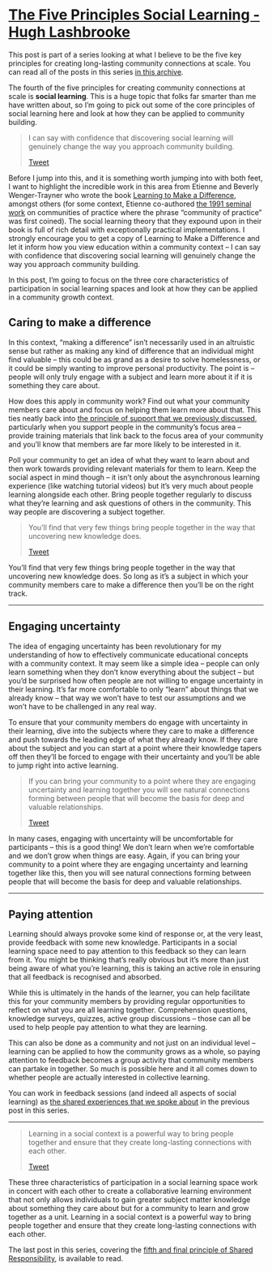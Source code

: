 # [The Five Principles Social Learning - Hugh Lashbrooke](https://hughlashbrooke.com/2022/06/28/the-five-principles-social-learning/)

This post is part of a series looking at what I believe to be the five key principles for creating long-lasting community connections at scale. You can read all of the posts in this series [in this archive](https://hughlashbrooke.com/tag/five-principles/).

The fourth of the five principles for creating community connections at scale is **social learning**. This is a huge topic that folks far smarter than me have written about, so I’m going to pick out some of the core principles of social learning here and look at how they can be applied to community building.

> I can say with confidence that discovering social learning will genuinely change the way you approach community building.
>
> [Tweet](https://twitter.com/share?&text=I%20can%20say%20with%20confidence%20that%20discovering%20social%20learning%20will%20genuinely%20change%20the%20way%20you%20approach%20community%20building.&url=https%3A%2F%2Fhughlashbrooke.com%2F2022%2F06%2F28%2Fthe-five-principles-social-learning%2F&via=hlashbrooke)

Before I jump into this, and it is something worth jumping into with both feet, I want to highlight the incredible work in this area from Etienne and Beverly Wenger-Trayner who wrote the book [Learning to Make a Difference](https://wenger-trayner.com/learning-to-make-a-difference/), amongst others (for some context, Etienne co-authored [the 1991 seminal work](https://www.google.com/books/edition/_/CAVIOrW3vYAC) on communities of practice where the phrase “community of practice” was first coined). The social learning theory that they expound upon in their book is full of rich detail with exceptionally practical implementations. I strongly encourage you to get a copy of Learning to Make a Difference and let it inform how you view education within a community context – I can say with confidence that discovering social learning will genuinely change the way you approach community building.

In this post, I’m going to focus on the three core characteristics of participation in social learning spaces and look at how they can be applied in a community growth context.

## **Caring to make a difference**

In this context, “making a difference” isn’t necessarily used in an altruistic sense but rather as making any kind of difference that an individual might find valuable – this could be as grand as a desire to solve homelessness, or it could be simply wanting to improve personal productivity. The point is – people will only truly engage with a subject and learn more about it if it is something they care about.

How does this apply in community work? Find out what your community members care about and focus on helping them learn more about that. This ties neatly back into [the principle of support that we previously discussed](https://hughlashbrooke.com/2022/06/14/the-five-principles-support/), particularly when you support people in the community’s focus area – provide training materials that link back to the focus area of your community and you’ll know that members are far more likely to be interested in it.

Poll your community to get an idea of what they want to learn about and then work towards providing relevant materials for them to learn. Keep the social aspect in mind though – it isn’t only about the asynchronous learning experience (like watching tutorial videos) but it’s very much about people learning alongside each other. Bring people together regularly to discuss what they’re learning and ask questions of others in the community. This way people are discovering a subject together.

> You’ll find that very few things bring people together in the way that uncovering new knowledge does.
>
> [Tweet](https://twitter.com/share?&text=You'll%20find%20that%20very%20few%20things%20bring%20people%20together%20in%20the%20way%20that%20uncovering%20new%20knowledge%20does.&url=https%3A%2F%2Fhughlashbrooke.com%2F2022%2F06%2F28%2Fthe-five-principles-social-learning%2F&via=hlashbrooke)

You’ll find that very few things bring people together in the way that uncovering new knowledge does. So long as it’s a subject in which your community members care to make a difference then you’ll be on the right track.

---

## **Engaging uncertainty**

The idea of engaging uncertainty has been revolutionary for my understanding of how to effectively communicate educational concepts with a community context. It may seem like a simple idea – people can only learn something when they don’t know everything about the subject – but you’d be surprised how often people are not willing to engage uncertainty in their learning. It’s far more comfortable to only “learn” about things that we already know – that way we won’t have to test our assumptions and we won’t have to be challenged in any real way.

To ensure that your community members do engage with uncertainty in their learning, dive into the subjects where they care to make a difference and push towards the leading edge of what they already know. If they care about the subject and you can start at a point where their knowledge tapers off then they’ll be forced to engage with their uncertainty and you’ll be able to jump right into active learning.

> If you can bring your community to a point where they are engaging uncertainty and learning together you will see natural connections forming between people that will become the basis for deep and valuable relationships.
>
> [Tweet](https://twitter.com/share?&text=If%20you%20can%20bring%20your%20community%20to%20a%20point%20where%20they%20are%20engaging%20uncertainty%20and%20learning%20together%20you%20will%20see%20natural%20connections%20forming%20between%20people%20that%20will%20become%20the%20basis%20for%20deep%20and%20valuable%20relationships.&url=https%3A%2F%2Fhughlashbrooke.com%2F2022%2F06%2F28%2Fthe-five-principles-social-learning%2F&via=hlashbrooke)

In many cases, engaging with uncertainty will be uncomfortable for participants – this is a good thing! We don’t learn when we’re comfortable and we don’t grow when things are easy. Again, if you can bring your community to a point where they are engaging uncertainty and learning together like this, then you will see natural connections forming between people that will become the basis for deep and valuable relationships.

---

## **Paying attention**

Learning should always provoke some kind of response or, at the very least, provide feedback with some new knowledge. Participants in a social learning space need to pay attention to this feedback so they can learn from it. You might be thinking that’s really obvious but it’s more than just being aware of what you’re learning, this is taking an active role in ensuring that all feedback is recognised and absorbed.

While this is ultimately in the hands of the learner, you can help facilitate this for your community members by providing regular opportunities to reflect on what you are all learning together. Comprehension questions, knowledge surveys, quizzes, active group discussions – those can all be used to help people pay attention to what they are learning.

This can also be done as a community and not just on an individual level – learning can be applied to how the community grows as a whole, so paying attention to feedback becomes a group activity that community members can partake in together. So much is possible here and it all comes down to whether people are actually interested in collective learning.

You can work in feedback sessions (and indeed all aspects of social learning) as [the shared experiences that we spoke about](https://hughlashbrooke.com/2022/06/20/the-five-principles-shared-experiences/) in the previous post in this series.

---

> Learning in a social context is a powerful way to bring people together and ensure that they create long-lasting connections with each other.
>
> [Tweet](https://twitter.com/share?&text=Learning%20in%20a%20social%20context%20is%20a%20powerful%20way%20to%20bring%20people%20together%20and%20ensure%20that%20they%20create%20long-lasting%20connections%20with%20each%20other.&url=https%3A%2F%2Fhughlashbrooke.com%2F2022%2F06%2F28%2Fthe-five-principles-social-learning%2F&via=hlashbrooke)

These three characteristics of participation in a social learning space work in concert with each other to create a collaborative learning environment that not only allows individuals to gain greater subject matter knowledge about something they care about but for a community to learn and grow together as a unit. Learning in a social context is a powerful way to bring people together and ensure that they create long-lasting connections with each other.

The last post in this series, covering the [fifth and final principle of Shared Responsibility](https://hughlashbrooke.com/2022/07/04/the-five-principles-shared-responsibility/), is available to read.
